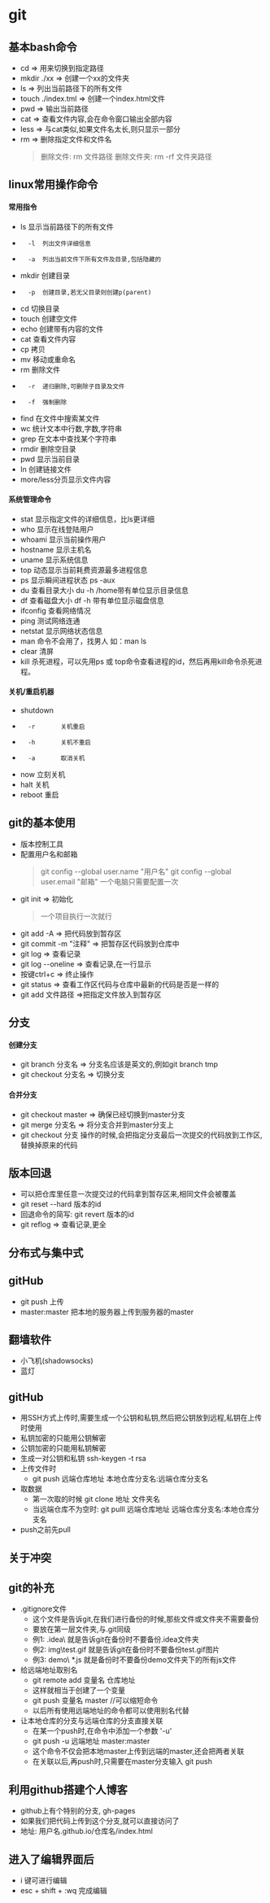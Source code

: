 # git
## 基本bash命令
-   cd => 用来切换到指定路径
-   mkdir ./xx => 创建一个xx的文件夹
-   ls => 列出当前路径下的所有文件
-   touch ./index.tml => 创建一个index.html文件
-   pwd => 输出当前路径
-   cat => 查看文件内容,会在命令窗口输出全部内容
-   less => 与cat类似,如果文件名太长,则只显示一部分
-   rm => 删除指定文件和文件名
    > 删除文件: rm 文件路径
    > 删除文件夹: rm -rf 文件夹路径

## linux常用操作命令
#### 常用指令
-   ls      显示当前路径下的所有文件
-       -l  列出文件详细信息
-       -a  列出当前文件下所有文件及目录,包括隐藏的
-   mkdir   创建目录
-       -p  创建目录,若无父目录则创建p(parent)
-   cd      切换目录
-   touch   创建空文件
-   echo    创建带有内容的文件
-   cat     查看文件内容
-   cp      拷贝
-   mv      移动或重命名
-   rm      删除文件
-       -r  递归删除,可删除子目录及文件
-       -f  强制删除
-   find    在文件中搜索某文件
-   wc      统计文本中行数,字数,字符串
-   grep    在文本中查找某个字符串
-   rmdir   删除空目录
-   pwd     显示当前目录
-   ln      创建链接文件
-   more/less分页显示文件内容

#### 系统管理命令
-   stat        显示指定文件的详细信息，比ls更详细
-   who         显示在线登陆用户
-   whoami      显示当前操作用户
-   hostname    显示主机名
-   uname       显示系统信息
-   top         动态显示当前耗费资源最多进程信息
-   ps          显示瞬间进程状态 ps -aux
-   du          查看目录大小 du -h /home带有单位显示目录信息
-   df          查看磁盘大小 df -h 带有单位显示磁盘信息
-   ifconfig    查看网络情况
-   ping        测试网络连通
-   netstat     显示网络状态信息
-   man         命令不会用了，找男人  如：man ls
-   clear       清屏
-   kill        杀死进程，可以先用ps 或 top命令查看进程的id，然后再用kill命令杀死进程。

#### 关机/重启机器
-   shutdown
-       -r       关机重启
-       -h       关机不重启
-       -a       取消关机  
-   now          立刻关机
-   halt         关机
-   reboot       重启

## git的基本使用
-   版本控制工具
-   配置用户名和邮箱
    >   git config --global user.name "用户名"
    >   git config --global user.email "邮箱"
    >   一个电脑只需要配置一次
-   git init    =>  初始化
    >   一个项目执行一次就行
-   git add -A  =>  把代码放到暂存区
-   git commit -m "注释" => 把暂存区代码放到仓库中
-   git log     =>  查看记录
-   git log --oneline => 查看记录,在一行显示
-   按键ctrl+c  => 终止操作
-   git status  =>  查看工作区代码与仓库中最新的代码是否是一样的
-   git add 文件路径 =>把指定文件放入到暂存区

## 分支
#### 创建分支
-   git branch 分支名   =>  分支名应该是英文的,例如git branch tmp
-   git checkout 分支名 =>  切换分支   

#### 合并分支
-   git checkout master =>  确保已经切换到master分支
-   git merge 分支名    => 将分支合并到master分支上
-   git checkout 分支 操作的时候,会把指定分支最后一次提交的代码放到工作区,替换掉原来的代码

## 版本回退
-   可以把仓库里任意一次提交过的代码拿到暂存区来,相同文件会被覆盖
-   git reset --hard 版本的id
-   回退命令的简写: git revert 版本的id
-   git reflog  => 查看记录,更全

## 分布式与集中式

## gitHub
-   git push 上传
-   master:master 把本地的服务器上传到服务器的master

## 翻墙软件
-   小飞机(shadowsocks)
-   蓝灯

## gitHub
-   用SSH方式上传时,需要生成一个公钥和私钥,然后把公钥放到远程,私钥在上传时使用
-   私钥加密的只能用公钥解密
-   公钥加密的只能用私钥解密
-   生成一对公钥和私钥 ssh-keygen -t rsa
-   上传文件时
    *   git push 远端仓库地址 本地仓库分支名:远端仓库分支名
-   取数据
    *   第一次取的时候 git clone 地址 文件夹名
    *   当远端仓库不为空时: git pulll 远端仓库地址 远端仓库分支名:本地仓库分支名
-   push之前先pull

## 关于冲突

## git的补充
-   .gitignore文件
    *   这个文件是告诉git,在我们进行备份的时候,那些文件或文件夹不需要备份
    *   要放在第一层文件夹,与.git同级
    *   例1: .idea\ 就是告诉git在备份时不要备份.idea文件夹
    *   例2: img\test.gif 就是告诉git在备份时不要备份test.gif图片
    *   例3: demo\ *.js 就是备份时不要备份demo文件夹下的所有js文件
-   给远端地址取别名
    *   git remote add 变量名 仓库地址
    *   这样就相当于创建了一个变量
    *   git push 变量名 master  //可以缩短命令
    *   以后所有使用远端地址的命令都可以使用别名代替
-   让本地仓库的分支与远端仓库的分支直接关联
    *   在某一个push时,在命令中添加一个参数 '-u'
    *   git push -u 远端地址 master:master
    *   这个命令不仅会把本地master上传到远端的master,还会把两者关联
    *   在关联以后,再push时,只需要在master分支输入 git push

## 利用github搭建个人博客
-   github上有个特别的分支, gh-pages
-   如果我们把代码上传到这个分支,就可以直接访问了
-   地址: 用户名.github.io/仓库名/index.html


## 进入了编辑界面后
-   i 键可进行编辑
-   esc + shift + :wq 完成编辑